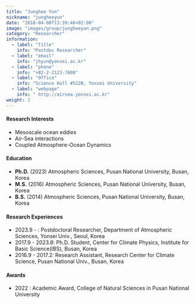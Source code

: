 ```yaml
---
title: "Junghee Yun"
nickname: "jungheeyun"
date: "2018-04-08T13:39:46+02:00"
image: "images/group/jungheeyun.png"
category: "Researcher"
information:
  - label: "Title"
    info: "Postdoc Researcher"
  - label: "email"
    info: "jhyun@yonsei.ac.kr"
  - label: "phone"
    info: "+82-2-2123-7608"
  - label: "Office"
    info: "Science Hall #522B, Yonsei University"
  - label: "webpage"
    info: " http://airsea.yonsei.ac.kr"
weight: 2
---
```


#### Research Interests
+ Mesoscale ocean eddies
+ Air-Sea interactions
+ Coupled Atmosphere-Ocean Dynamics

#### Education
+ **Ph.D.** (2023) Atmospheric Sciences, Pusan National University, Busan, Korea
+ **M.S.** (2016) Atmospheric Sciences, Pusan National University, Busan, Korea
+ **B.S.** (2014) Atmospheric Sciences, Pusan National University, Busan, Korea

#### Research Experiences
+ 2023.9 - : Postdoctoral Researcher, Department of Atmospheric Sciences, Yonsei Univ., Seoul, Korea
+ 2017.9 - 2023.8: Ph.D. Student, Center for Climate Physics, Institute for Basic Science(IBS), Busan, Korea
+ 2016.9 - 2017.2: Research Assistant, Research Center for Climate Science, Pusan National Univ., Busan, Korea

#### Awards
+ 2022 : Academic Award, College of Natural Sciences in Pusan National University
